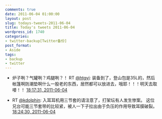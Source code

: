 ```yaml
---
comments: true
date: 2011-06-04 01:00:00
layout: post
slug: todays-tweets-2011-06-04
title: Today's tweets 2011-06-04
wordpress_id: 1740
categories:
- twitter-backup[Twitter备份]
post_format:
- Aside
tags:
- backup
- twitter
---
```





  * 炉子咧？气罐咧？鸡腿咧？！ RT [@htgyj](http://twitter.com/htgyj): 装备到了，登山包是35L的，然后帐篷啊防潮垫啊什么一股老的东西，居然都可以放进去，哦耶！！！明天去取喽！！ [18:17:31, 2011-06-04](http://twitter.com/gfrog/statuses/76955735510106112)





  * RT [@kdolphin](http://twitter.com/kdolphin): 入耳耳机用三节套的请注意了，打架坛有人发生惨案。 这位兄台可能三节套带的比较紧，被人一下子拉出由于负压的作用导致耳膜破裂。 [18:24:30, 2011-06-04](http://twitter.com/gfrog/statuses/76957490113282048)




